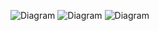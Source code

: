 ![Diagram](https://www.planttext.com/api/plantuml/png/UhzxlqDnIM9HIMbk3fTZJcPogeAkdO9JVfALGaHcda9onk45-Ln0he8kK1WiRwNW319KI7guQs4UcXQFmrjo5V8IAo6I2YKP3tVjLyW3ghP7DyCl_V22IeKCcFhaXxkN9ogK7DwIgV1mzzGyBeVKl1IGYm00003__mC0)
![Diagram]([https://www.planttext.com/api/plantuml/png/UhzxlqDnIM9HIMbk3bToJc9niO9ZNcPkOev2DPS22EGbvgPQAGIN56NcfKD4YWjI4xCrDAqKml8pKxXgeRfSyjCLKYjAKlDIq4r8IYm2AtS_lAWKJ825uHgT4qi8QFHDpGTXe60jbmDG7SYf00000F__0m00)
![Diagram](https://www.planttext.com/api/plantuml/png/UhzxlqDnIM9HIMbk3XUOmMNbb_5mrze2XP332p8LiZFo7-vQd6SD5yq5aYL0uOUxLfPQSsMcAMX09OvCFBmhBrsX14cNGjdX1IWQx3KLIZ9IynGqaWzlrkHI00AhaABIIeLai0ab6OSNv6Ke91_UafTkpPMQKvoge96T0U91rJeztBKm3sJHOeKyYAN5YPceDeAexSbehapDIybC0_eklu3B0SW6UHK0003__mC0)
